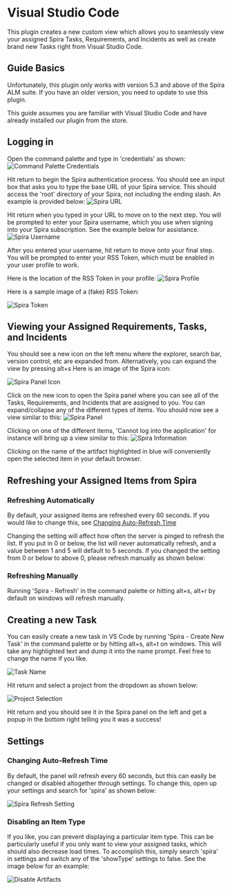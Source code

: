 # Visual Studio Code

This plugin creates a new custom view which allows you to seamlessly
view your assigned Spira Tasks, Requirements, and Incidents as well as
create brand new Tasks right from Visual Studio Code.

## Guide Basics

Unfortunately, this plugin only works with version 5.3 and above of the
Spira ALM suite. If you have an older version, you need to update to use
this plugin.

This guide assumes you are familiar with Visual Studio Code and have
already installed our plugin from the store.

## Logging in

Open the command palette and type in \'credentials\' as shown:
![Command Palette
Credentials](img/Visual_Studio_Code_42.png)




Hit return to begin the Spira authentication process. You should see an
input box that asks you to type the base URL of your Spira service. This
should access the \'root\' directory of your Spira, not including the
ending slash. An example is provided below:
![Spira
URL](img/Visual_Studio_Code_43.png)


Hit return when you typed in your URL to move on to the next step. You
will be prompted to enter your Spira username, which you use when
signing into your Spira subscription. See the example below for
assistance.
![Spira
Username](img/Visual_Studio_Code_44.png)




After you entered your username, hit return to move onto your final
step. You will be prompted to enter your RSS Token, which must be
enabled in your user profile to work.

Here is the location of the RSS Token in your profile:
![Spira
Profile](img/Visual_Studio_Code_45.png)




Here is a sample image of a (fake) RSS Token:

![Spira
Token](img/Visual_Studio_Code_46.png)




## Viewing your Assigned Requirements, Tasks, and Incidents

You should see a new icon on the left menu where the explorer, search
bar, version control, etc are expanded from. Alternatively, you can
expand the view by pressing alt+s Here is an image of the Spira icon:

![Spira Panel
Icon](img/Visual_Studio_Code_47.png)




Click on the new icon to open the Spira panel where you can see all of
the Tasks, Requirements, and Incidents that are assigned to you. You can
expand/collapse any of the different types of items. You should now see
a view similar to this:
![Spira
Panel](img/Visual_Studio_Code_48.png)




Clicking on one of the different items, \'Cannot log into the
application\' for instance will bring up a view similar to this:
![Spira
Information](img/Visual_Studio_Code_49.png)




Clicking on the name of the artifact highlighted in blue will
conveniently open the selected item in your default browser.

## Refreshing your Assigned Items from Spira

### Refreshing Automatically

By default, your assigned items are refreshed every 60 seconds. If you
would like to change this, see [Changing Auto-Refresh
Time](https://marketplace.visualstudio.com/items?itemName=Inflectra.spira-extension-vscode#changing-auto-refresh-time)

Changing the setting will affect how often the server is pinged to
refresh the list. If you put in 0 or below, the list will never
automatically refresh, and a value between 1 and 5 will default to 5
seconds. If you changed the setting from 0 or below to above 0, please
refresh manually as shown below:

### Refreshing Manually

Running \'Spira - Refresh\' in the command palette or hitting alt+s,
alt+r by default on windows will refresh manually.

## Creating a new Task

You can easily create a new task in VS Code by running \'Spira - Create
New Task\' in the command palette or by hitting alt+s, alt+t on windows.
This will take any highlighted text and dump it into the name prompt.
Feel free to change the name if you like.

![Task
Name](img/Visual_Studio_Code_50.png)




Hit return and select a project from the dropdown as shown below:

![Project
Selection](img/Visual_Studio_Code_51.png)




Hit return and you should see it in the Spira panel on the left and get
a popup in the bottom right telling you it was a success!

## Settings

### Changing Auto-Refresh Time

By default, the panel will refresh every 60 seconds, but this can easily
be changed or disabled altogether through settings. To change this, open
up your settings and search for \'spira\' as shown below:

![Spira Refresh
Setting](img/Visual_Studio_Code_52.png)




### Disabling an Item Type

If you like, you can prevent displaying a particular item type. This can
be particularly useful if you only want to view your assigned tasks,
which should also decrease load times. To accomplish this, simply search
\'spira\' in settings and switch any of the \'showType\' settings to
false. See the image below for an example:

![Disable
Artifacts](img/Visual_Studio_Code_53.png)




